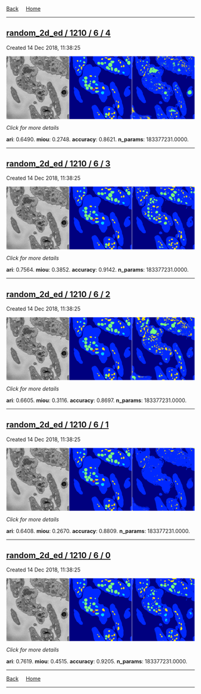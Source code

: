 
[Back](..)&nbsp;&nbsp;&nbsp;&nbsp;&nbsp;[Home](https://leapmanlab.github.io/snapshots)

---

<div class="summary"><a href="4"><h2>random_2d_ed / 1210 / 6 / 4</h2></a><p>Created 14 Dec 2018, 11:38:25
</p><a href="4"><img src="4/media/summary.png" align="center"></a><p>
<i>Click for more details</i>
</p></div>

**ari**: 0.6490. **miou**: 0.2748. **accuracy**: 0.8621. **n_params**: 183377231.0000. 

---

<div class="summary"><a href="3"><h2>random_2d_ed / 1210 / 6 / 3</h2></a><p>Created 14 Dec 2018, 11:38:25
</p><a href="3"><img src="3/media/summary.png" align="center"></a><p>
<i>Click for more details</i>
</p></div>

**ari**: 0.7564. **miou**: 0.3852. **accuracy**: 0.9142. **n_params**: 183377231.0000. 

---

<div class="summary"><a href="2"><h2>random_2d_ed / 1210 / 6 / 2</h2></a><p>Created 14 Dec 2018, 11:38:25
</p><a href="2"><img src="2/media/summary.png" align="center"></a><p>
<i>Click for more details</i>
</p></div>

**ari**: 0.6605. **miou**: 0.3116. **accuracy**: 0.8697. **n_params**: 183377231.0000. 

---

<div class="summary"><a href="1"><h2>random_2d_ed / 1210 / 6 / 1</h2></a><p>Created 14 Dec 2018, 11:38:25
</p><a href="1"><img src="1/media/summary.png" align="center"></a><p>
<i>Click for more details</i>
</p></div>

**ari**: 0.6408. **miou**: 0.2670. **accuracy**: 0.8809. **n_params**: 183377231.0000. 

---

<div class="summary"><a href="0"><h2>random_2d_ed / 1210 / 6 / 0</h2></a><p>Created 14 Dec 2018, 11:38:25
</p><a href="0"><img src="0/media/summary.png" align="center"></a><p>
<i>Click for more details</i>
</p></div>

**ari**: 0.7619. **miou**: 0.4515. **accuracy**: 0.9205. **n_params**: 183377231.0000. 

---

[Back](..)&nbsp;&nbsp;&nbsp;&nbsp;&nbsp;[Home](https://leapmanlab.github.io/snapshots)

---